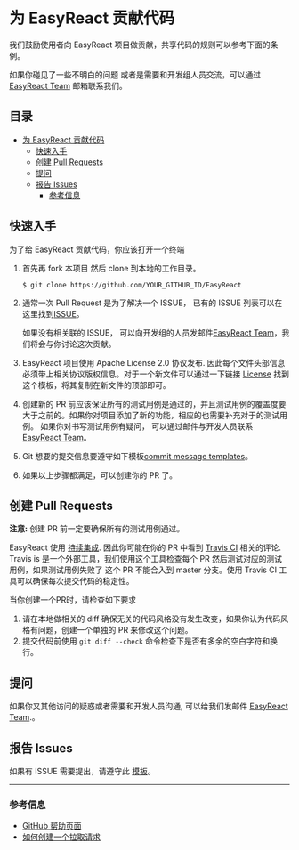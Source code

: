 # 为 EasyReact 贡献代码

我们鼓励使用者向 EasyReact 项目做贡献，共享代码的规则可以参考下面的条例。

如果你碰见了一些不明白的问题 或者是需要和开发组人员交流，可以通过 [EasyReact Team](mailto:it_easyreact@meituan.com) 邮箱联系我们。

## 目录

<!-- TOC -->

- [为 EasyReact 贡献代码](#为-easyreact-贡献代码)
  - [快速入手](#快速入手)
  - [创建 Pull Requests](#创建-pull-requests)
  - [提问](#提问)
  - [报告 Issues](#报告-issues)
    - [参考信息](#参考信息)

<!-- /TOC -->

## 快速入手


为了给 EasyReact 贡献代码，你应该打开一个终端

1. 首先再 fork 本项目 然后 clone 到本地的工作目录。

   `$ git clone https://github.com/YOUR_GITHUB_ID/EasyReact`


2. 通常一次 Pull Request 是为了解决一个 ISSUE， 已有的 ISSUE 列表可以在这里找到[ISSUE](https://github.com/meituan/EasyReact/issues)。

   如果没有相关联的 ISSUE， 可以向开发组的人员发邮件[EasyReact Team](mailto:it_easyreact@meituan.com)，我们将会与你讨论这次贡献。

3. EasyReact 项目使用 Apache License 2.0 协议发布. 因此每个文件头部信息必须带上相关协议版权信息。对于一个新文件可以通过一下链接 [License](../common/Copyright.txt) 找到这个模板，将其复制在新文件的顶部即可。

4. 创建新的 PR 前应该保证所有的测试用例是通过的，并且测试用例的覆盖度要大于之前的。如果你对项目添加了新的功能，相应的也需要补充对于的测试用例。
 如果你对书写测试用例有疑问， 可以通过邮件与开发人员联系[EasyReact Team](mailto:it_easyreact@meituan.com)。

5. Git 想要的提交信息要遵守如下模板[commit message templates](./Documents/common/commentformat.txt)。

6. 如果以上步骤都满足，可以创建你的 PR 了。


## 创建 Pull Requests

**注意:** 创建 PR 前一定要确保所有的测试用例通过。

EasyReact 使用 [持续集成](https://en.wikipedia.org/wiki/Continuous_integration). 因此你可能在你的 PR 中看到 [Travis CI](https://travis-ci.com/) 相关的评论. Travis is 是一个外部工具，我们使用这个工具检查每个 PR 然后测试对应的测试用例，如果测试用例失败了 这个 PR 不能合入到 master 分支。使用 Travis CI 工具可以确保每次提交代码的稳定性。

当你创建一个PR时，请检查如下要求

1. 请在本地做相关的 diff 确保无关的代码风格没有发生改变，如果你认为代码风格有问题，创建一个单独的 PR 来修改这个问题。
2. 提交代码前使用 `git diff --check` 命令检查下是否有多余的空白字符和换行。

## 提问

如果你又其他访问的疑惑或者需要和开发人员沟通, 可以给我们发邮件 [EasyReact Team](mailto:it_easyreact@meituan.com).。

## 报告 Issues

如果有 ISSUE 需要提出，请遵守此 [模板](.github/ISSUE_TEMPLATE/issue-template.md)。

---

### 参考信息

* [GitHub 帮助页面](https://help.github.com)
* [如何创建一个拉取请求](https://help.github.com/articles/creating-a-pull-request/)